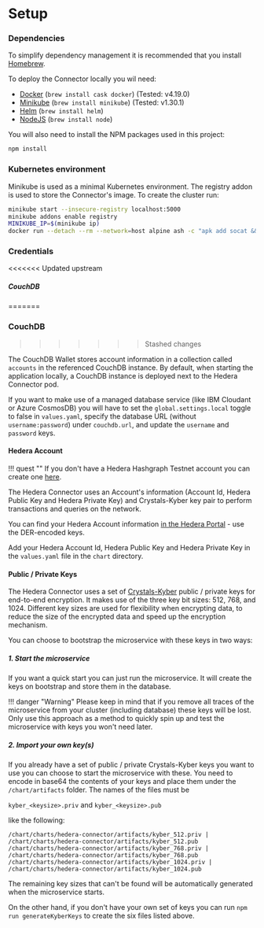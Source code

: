 # Setup

### Dependencies

To simplify dependency management it is recommended that you install [Homebrew](http://brew.sh).

To deploy the Connector locally you wil need:

* [Docker](https://docker.com) (`brew install cask docker`) (Tested: v4.19.0)
* [Minikube](https://minikube.sigs.k8s.io/) (`brew install minikube`) (Tested: v1.30.1)
* [Helm](https://helm.sh) (`brew install helm`)
* [NodeJS](https://nodejs.org) (`brew install node`)

You will also need to install the NPM packages used in this project:

```bash
npm install
```

### Kubernetes environment

Minikube is used as a minimal Kubernetes environment. The registry addon is used to store the Connector's image. To create the cluster run:


```bash
minikube start --insecure-registry localhost:5000
minikube addons enable registry
MINIKUBE_IP=$(minikube ip)
docker run --detach --rm --network=host alpine ash -c "apk add socat && socat TCP-LISTEN:5000,reuseaddr,fork TCP:$MINIKUBE_IP:5000"
```

### Credentials

<<<<<<< Updated upstream
##### CouchDB
=======
### CouchDB
>>>>>>> Stashed changes

The CouchDB Wallet stores account information in a collection called `accounts` in the referenced CouchDB instance. By default, when starting the application locally, a CouchDB instance is deployed next to the Hedera Connector pod.

If you want to make use of a managed database service (like IBM Cloudant or Azure CosmosDB) you will have to set the `global.settings.local` toggle to false in `values.yaml`, specify the database URL (without `username:password`) under `couchdb.url`, and update the `username` and `password` keys.

#### Hedera Account

!!! quest ""
    If you don't have a Hedera Hashgraph Testnet account you can create one [here](https://portal.hedera.com/register).

The Hedera Connector uses an Account's information (Account Id, Hedera Public Key and Hedera Private Key) and Crystals-Kyber key pair to perform transactions and queries on the network.

You can find your Hedera Account information [in the Hedera Portal](https://portal.hedera.com) - use the DER-encoded keys.

Add your Hedera Account Id, Hedera Public Key and Hedera Private Key in the `values.yaml` file in the `chart` directory.

#### Public / Private Keys

The Hedera Connector uses a set of [Crystals-Kyber](https://pq-crystals.org/kyber/) public / private keys for end-to-end encryption. It makes use of the three key bit sizes: 512, 768, and 1024. Different key sizes are used for flexibility when encrypting data, to reduce the size of the encrypted data and speed up the encryption mechanism.

You can choose to bootstrap the microservice with these keys in two ways:

##### 1. Start the microservice

If you want a quick start you can just run the microservice. It will create the keys on bootstrap and store them in the database. 

!!! danger "Warning"
    Please keep in mind that if you remove all traces of the microservice from your cluster (including database) these keys will be lost. Only use this approach as a method to quickly spin up and test the microservice with keys you won't need later.

##### 2. Import your own key(s)

If you already have a set of public / private Crystals-Kyber keys you want to use you can choose to start the microservice with these.
You need to encode in base64 the contents of your keys and place them under the `/chart/artifacts` folder. The names of the files must be

`kyber_<keysize>.priv` and `kyber_<keysize>.pub`

like the following:

```
/chart/charts/hedera-connector/artifacts/kyber_512.priv | /chart/charts/hedera-connector/artifacts/kyber_512.pub
/chart/charts/hedera-connector/artifacts/kyber_768.priv | /chart/charts/hedera-connector/artifacts/kyber_768.pub
/chart/charts/hedera-connector/artifacts/kyber_1024.priv | /chart/charts/hedera-connector/artifacts/kyber_1024.pub
```

The remaining key sizes that can't be found will be automatically generated when the microservice starts.

On the other hand, if you don't have your own set of keys you can run `npm run generateKyberKeys` to create the six files listed above.
